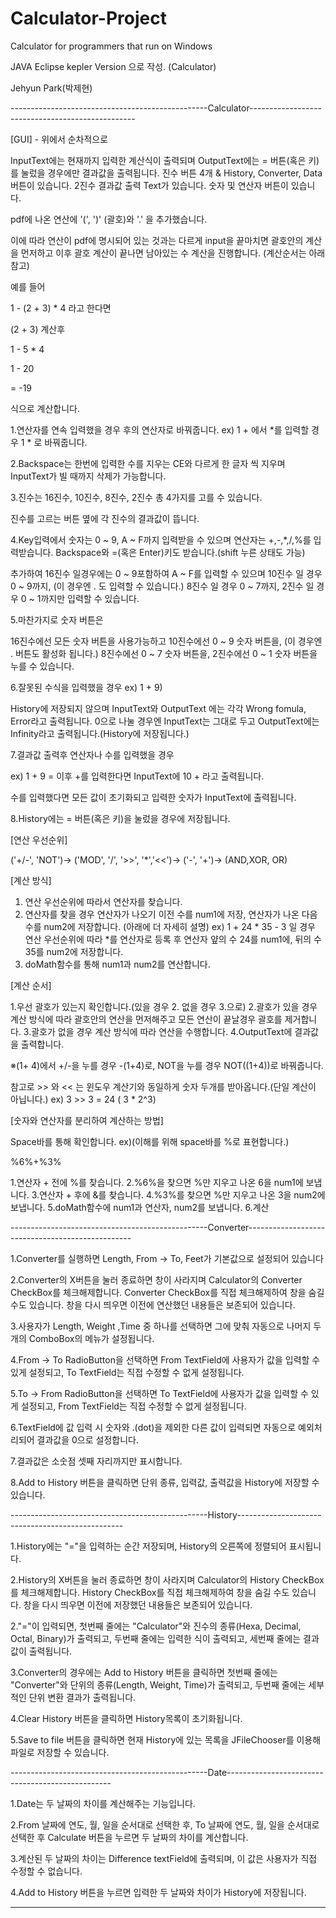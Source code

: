 # Calculator-Project
Calculator for programmers that run on Windows

JAVA Eclipse 
kepler Version 으로 작성. (Calculator)

Jehyun Park(박제현)

-------------------------------------------------Calculator-------------------------------------------------

[GUI] - 위에서 순차적으로

InputText에는 현재까지 입력한 계산식이 출력되며
OutputText에는 = 버튼(혹은 키)를 눌렀을 경우에만 결과값을 출력됩니다.
진수 버튼 4개 & History, Converter, Data 버튼이 있습니다.
2진수 결과값 출력 Text가 있습니다.
숫자 및 연산자 버튼이 있습니다.


pdf에 나온 연산에 '(', ')' (괄호)와 '.' 을 추가했습니다.

이에 따라 연산이 pdf에 명시되어 있는 것과는 다르게 input을 끝마치면 
괄호안의 계산을 먼저하고 이후 괄호 계산이 끝나면 남아있는 수 계산을 진행합니다. (계산순서는 아래 참고)

예를 들어

1 - (2  + 3) * 4 라고 한다면

(2 + 3) 계산후

1 - 5 * 4

1 - 20

= -19

식으로 계산합니다.

1.연산자를 연속 입력했을 경우 후의 연산자로 바꿔줍니다.
ex) 1 + 에서 *를 입력할 경우
    1 * 로 바꿔줍니다.

2.Backspace는 한번에 입력한 수를 지우는 CE와 다르게 한 글자 씩 지우며 InputText가 빌 때까지 삭제가 가능합니다.

3.진수는 16진수, 10진수, 8진수, 2진수 총 4가지를 고를 수 있습니다.

  진수를 고르는 버튼 옆에 각 진수의 결과값이 뜹니다.

4.Key입력에서 숫자는 0 ~ 9, A ~ F까지 입력받을 수 있으며 연산자는 +,-,*,/,%를 입력받습니다.
  Backspace와 =(혹은 Enter)키도 받습니다.(shift 누른 상태도 가능)

  추가하여 
  16진수 일경우에는 0 ~ 9포함하여 A ~ F를 입력할 수 있으며
  10진수 일 경우 0 ~ 9까지, (이 경우엔 . 도 입력할 수 있습니다.)
  8진수 일 경우 0 ~ 7까지,
  2진수 일 경우 0 ~ 1까지만 입력할 수 있습니다.

5.마찬가지로 숫자 버튼은

  16진수에선 모든 숫자 버튼을 사용가능하고
  10진수에선 0 ~ 9 숫자 버튼을, (이 경우엔 . 버튼도 활성화 됩니다.)
  8진수에선 0 ~ 7 숫자 버튼을,
  2진수에선 0 ~ 1 숫자 버튼을 누를 수 있습니다.

6.잘못된 수식을 입력했을 경우
  ex) 1 + 9)

  History에 저장되지 않으며 InputText와 OutputText 에는 각각 Wrong fomula, Error라고 출력됩니다.
  0으로 나눌 경우엔 InputText는 그대로 두고 OutputText에는 Infinity라고 출력됩니다.(History에 저장됩니다.)

7.결과값 출력후 연산자나 수를 입력했을 경우

  ex) 1 + 9 = 이후 +를 입력한다면
      InputText에 10 + 라고 출력됩니다.

수를 입력했다면 모든 값이 초기화되고 입력한 숫자가 InputText에 출력됩니다.

8.History에는 = 버튼(혹은 키)을 눌렀을 경우에 저장됩니다.

[연산 우선순위] 

('+/-', 'NOT')-> ('MOD', '/', '>>', '*','<<')-> ('-', '+')-> (AND,XOR, OR)

	
[계산 방식]
 
1. 연산 우선순위에 따라서 연산자를 찾습니다. 
2. 연산자를 찾을 경우 연산자가 나오기 이전 수를 num1에 저장, 연산자가 나온 다음 수를 num2에 저장합니다. (아래에 더 자세히 설명)
ex) 1 + 24 * 35 - 3 일 경우 
연산 우선순위에 따라 *를 연산자로
등록 후 연산자 얖의 수 24를 num1에, 뒤의 수 35를 num2에 저장합니다. 
3. doMath함수를 통해 num1과 num2를 연산합니다.

[계산 순서] 

1.우선 괄호가 있는지 확인합니다.(있을 경우 2. 없을 경우 3.으로) 
2.괄호가 있을 경우 계산 방식에 따라 괄호안의 연산을 먼저해주고 모든 연산이 끝날경우 괄호를 제거합니다. 
3.괄호가 없을 경우 계산 방식에 따라 연산을 수행합니다.
4.OutputText에 결과값을 출력합니다.

※(1+ 4)에서 +/-을 누를 경우 -(1+4)로, NOT을 누를 경우 NOT((1+4))로 바꿔줍니다.

참고로 >> 와 << 는 윈도우 계산기와 동일하게 숫자 두개를 받아옵니다.(단일 계산이 아닙니다.)
ex) 3 >> 3 = 24 ( 3 * 2^3)

[숫자와 연산자를 분리하여 계산하는 방법] 

Space바를 통해 확인합니다. 
ex)(이해를 위해 space바를 %로 표현합니다.)

%6%+%3% 

1.연산자 + 전에 %를 찾습니다. 
2.%6%을 찾으면 %만 지우고 나온 6을 num1에 보냅니다. 
3.연산자 + 후에 &를 찾습니다.
4.%3%를 찾으면 %만 지우고 나온 3을 num2에 보냅니다.
5.doMath함수에 num1과 연산자, num2를 보냅니다. 
6.계산

-------------------------------------------------Converter-------------------------------------------------

1.Converter를 실행하면 Length, From -> To, Feet가 기본값으로 설정되어 있습니다

2.Converter의 X버튼을 눌러 종료하면 창이 사라지며 Calculator의 Converter CheckBox를 체크해제합니다.
  Converter CheckBox를 직접 체크해제하여 창을 숨길 수도 있습니다.
  창을 다시 띄우면 이전에 연산했던 내용들은 보존되어 있습니다.

3.사용자가 Length, Weight ,Time 중 하나를 선택하면 그에 맞춰 자동으로 나머지 두 개의 ComboBox의 메뉴가 설정됩니다.

4.From -> To RadioButton을 선택하면 From TextField에 사용자가 값을 입력할 수 있게 설정되고, To TextField는 직접 수정할 수 없게 설정됩니다.

5.To -> From RadioButton을 선택하면 To TextField에 사용자가 값을 입력할 수 있게 설정되고, From TextField는 직접 수정할 수 없게 설정됩니다.

6.TextField에 값 입력 시 숫자와 .(dot)을 제외한 다른 값이 입력되면 자동으로 예외처리되어 결과값을 0으로 설정합니다.

7.결과값은 소숫점 셋째 자리까지만 표시합니다.

8.Add to History 버튼을 클릭하면 단위 종류, 입력값, 출력값을 History에 저장할 수 있습니다.

-------------------------------------------------History-------------------------------------------------

1.History에는 "="을 입력하는 순간 저장되며, History의 오른쪽에 정렬되어 표시됩니다.

2.History의 X버튼을 눌러 종료하면 창이 사라지며 Calculator의 History CheckBox를 체크해제합니다.
  History CheckBox를 직접 체크해제하여 창을 숨길 수도 있습니다.
  창을 다시 띄우면 이전에 저장했던 내용들은 보존되어 있습니다.

2."="이 입력되면,
  첫번째 줄에는 "Calculator"와 진수의 종류(Hexa, Decimal, Octal, Binary)가 출력되고,
  두번째 줄에는 입력한 식이 출력되고,
  세번째 줄에는 결과값이 출력됩니다.

3.Converter의 경우에는 Add to History 버튼을 클릭하면
  첫번째 줄에는 "Converter"와 단위의 종류(Length, Weight, Time)가 출력되고,
  두번째 줄에는 세부적인 단위 변환 결과가 출력됩니다.

4.Clear History 버튼을 클릭하면 History목록이 초기화됩니다.

5.Save to file 버튼을 클릭하면 현재 History에 있는 목록을 JFileChooser를 이용해 파일로 저장할 수 있습니다.

-------------------------------------------------Date-------------------------------------------------

1.Date는 두 날짜의 차이를 계산해주는 기능입니다.

2.From 날짜에 연도, 월, 일을 순서대로 선택한 후, To 날짜에 연도, 월, 일을 순서대로 선택한 후 Calculate 버튼을 누르면 두 날짜의 차이를 계산합니다.

3.계산된 두 날짜의 차이는 Difference textField에 출력되며, 이 값은 사용자가 직접 수정할 수 없습니다.

4.Add to History 버튼을 누르면 입력한 두 날짜와 차이가 History에 저장됩니다.

------------------------------------------------------------------------------------------------------
